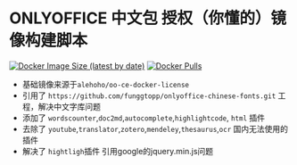 # ONLYOFFICE 中文包 授权（你懂的）镜像构建脚本

[![Docker Image Size (latest by date)](https://img.shields.io/docker/image-size/aidenlu/oo-unlimit)](https://hub.docker.com/r/aidenlu/oo-unlimit)
[![Docker Pulls](https://img.shields.io/docker/pulls/aidenlu/oo-unlimit)](https://hub.docker.com/r/aidenlu/oo-unlimit)

* 基础镜像来源于`alehoho/oo-ce-docker-license`
* 引用了 `https://github.com/funggtopp/onlyoffice-chinese-fonts.git` 工程，解决中文字库问题
* 添加了 `wordscounter`,`doc2md`,`autocomplete`,`highlightcode`, `html` 插件
* 去除了 `youtube`,`translator`,`zotero`,`mendeley`,`thesaurus`,`ocr` 国内无法使用的插件
* 解决了 `hightligh`插件 引用google的jquery.min.js问题
